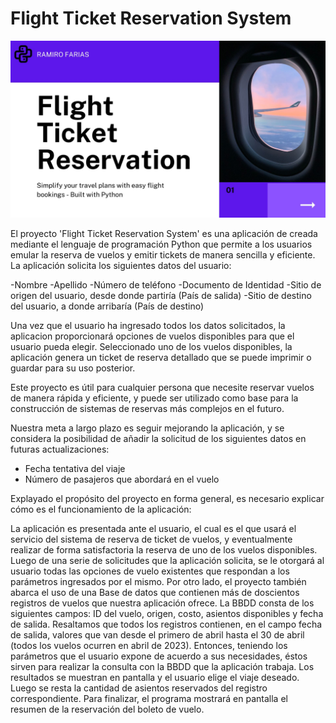 # Flight Ticket Reservation System
![Banner](photo.jpg)

El proyecto 'Flight Ticket Reservation System' es una aplicación de creada mediante el lenguaje de programación Python que permite a los usuarios emular la reserva de vuelos y emitir tickets de manera sencilla y eficiente. La aplicación solicita los siguientes datos del usuario:

-Nombre
-Apellido
-Número de teléfono
-Documento de Identidad
-Sitio de origen del usuario, desde donde partiría (País de salida)
-Sitio de destino del usuario, a donde arribaría (País de destino)

Una vez que el usuario ha ingresado todos los datos solicitados, la aplicacion proporcionará opciones de vuelos disponibles para que el usuario pueda elegir.  Seleccionado uno de los vuelos disponibles, la aplicación genera un ticket de reserva detallado que se puede imprimir o guardar para su uso posterior.

Este proyecto es útil para cualquier persona que necesite reservar vuelos de manera rápida y eficiente, y puede ser utilizado como base para la construcción de sistemas de reservas más complejos en el futuro.


Nuestra meta a largo plazo es seguir mejorando la aplicación, y se considera la posibilidad de añadir la solicitud de los siguientes datos en futuras actualizaciones:
- Fecha tentativa del viaje
- Número de pasajeros que abordará en el vuelo

Explayado el propósito del proyecto en forma general, es necesario explicar cómo es el funcionamiento de la aplicación:

La aplicación es presentada ante el usuario, el cual es el que usará el servicio del sistema de reserva de ticket de vuelos, y eventualmente realizar de forma satisfactoria la reserva de uno de los vuelos disponibles. Luego de una serie de solicitudes que la aplicación solicita, se le otorgará al usuario todas las  opciones de vuelo existentes que respondan a los parámetros ingresados por el mismo.
Por otro lado, el proyecto también abarca el uso de una Base de datos que contienen más de doscientos registros de vuelos que nuestra aplicación ofrece. La BBDD consta de los siguientes campos: ID del vuelo, origen, costo, asientos disponibles y fecha de salida. Resaltamos que todos los registros contienen, en el campo fecha de salida, valores que van desde el primero de abril hasta el 30 de abril (todos los vuelos ocurren en abril de 2023).
Entonces, teniendo los parámetros que el usuario expone de acuerdo a sus necesidades, éstos sirven para realizar la consulta con la BBDD que la aplicación trabaja. Los resultados se muestran en pantalla y el usuario elige el viaje deseado. Luego se resta la cantidad de asientos reservados del registro correspondiente.
Para finalizar, el programa mostrará en pantalla el resumen de la reservación del boleto de vuelo. 
